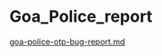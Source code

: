 # Goa_Police_report
[goa-police-otp-bug-report.md](https://github.com/user-attachments/files/19957819/goa-police-otp-bug-report.md)
